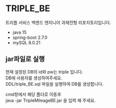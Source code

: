# TRIPLE_BE
트리플 서비스 백엔드 엔지니어 과재전형 리포지토리입니다.   

- java 15   
- spring-boot 2.7.0   
- mySQL 8.0.21   


## jar파일로 실행

현재 설정된 DB의 id와 pw는 triple 입니다.   
DB에 사용자를 생성하여주세요.    
DDL/triple_BE.sql 파일을 실행하여 DB를 생성합니다.   

cmd창에서 해당 폴더로 이동후   
java -jar TripleMileageBE.jar 을 입력 해 주세요.   
